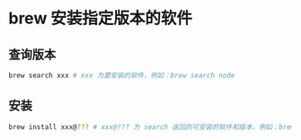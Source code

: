 # brew 安装指定版本的软件

## 查询版本

```bash
brew search xxx # xxx 为要安装的软件，例如：brew search node
```

## 安装

```bash
brew install xxx@??? # xxx@??? 为 search 返回的可安装的软件和版本，例如：brew install node@10
```